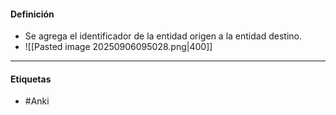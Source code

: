 #### Definición
- Se agrega el identificador de la entidad origen a la entidad destino.
- ![[Pasted image 20250906095028.png|400]]
***
#### Etiquetas
- #Anki 